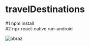 # travelDestinations


#1 npm install </br>
#2 npx react-native run-android </br>

![obraz](https://user-images.githubusercontent.com/82237491/200676032-d3e90741-9873-4456-bbbb-2fe1f1dc6f56.png)

